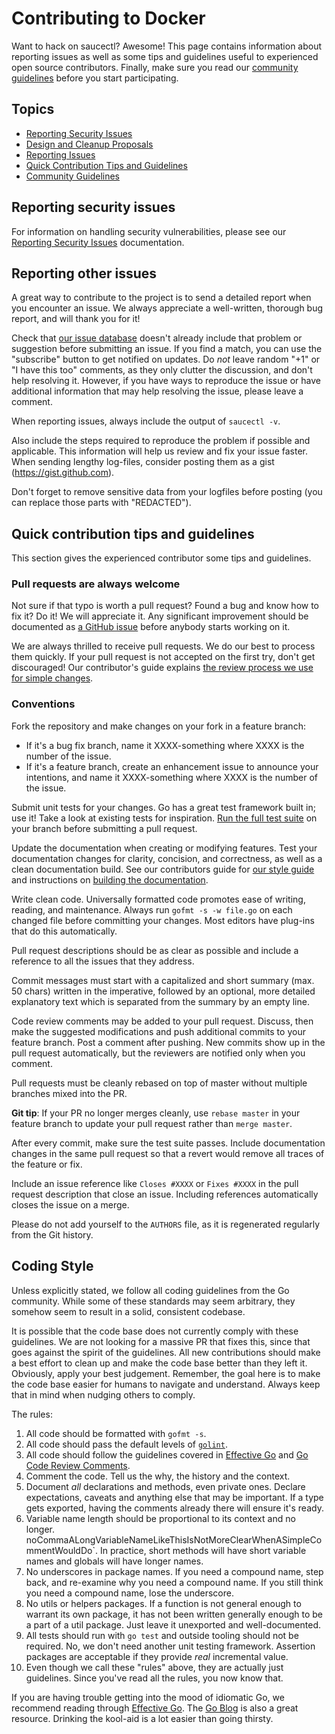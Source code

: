 # Contributing to Docker

Want to hack on saucectl? Awesome! This page contains information about reporting issues as well as some tips and guidelines useful to experienced open source contributors. Finally, make sure you read our [community guidelines](#docker-community-guidelines) before you start participating.

## Topics

* [Reporting Security Issues](#reporting-security-issues)
* [Design and Cleanup Proposals](#design-and-cleanup-proposals)
* [Reporting Issues](#reporting-other-issues)
* [Quick Contribution Tips and Guidelines](#quick-contribution-tips-and-guidelines)
* [Community Guidelines](#docker-community-guidelines)

## Reporting security issues

For information on handling security vulnerabilities, please see our [Reporting Security Issues](/SECURITY.md) documentation.

## Reporting other issues

A great way to contribute to the project is to send a detailed report when you encounter an issue. We always appreciate a well-written, thorough bug report, and will thank you for it!

Check that [our issue database](https://github.com/saucelabs/saucectl/issues) doesn't already include that problem or suggestion before submitting an issue. If you find a match, you can use the "subscribe" button to get notified on updates. Do *not* leave random "+1" or "I have this too" comments, as they only clutter the discussion, and don't help resolving it. However, if you have ways to reproduce the issue or have additional information that may help resolving the issue, please leave a comment.

When reporting issues, always include the output of `saucectl -v`.

Also include the steps required to reproduce the problem if possible and applicable. This information will help us review and fix your issue faster. When sending lengthy log-files, consider posting them as a gist (https://gist.github.com).

Don't forget to remove sensitive data from your logfiles before posting (you can replace those parts with "REDACTED").

## Quick contribution tips and guidelines

This section gives the experienced contributor some tips and guidelines.

### Pull requests are always welcome

Not sure if that typo is worth a pull request? Found a bug and know how to fix it? Do it! We will appreciate it. Any significant improvement should be documented as [a GitHub issue](https://github.com/docker/cli/issues) before anybody starts working on it.

We are always thrilled to receive pull requests. We do our best to process them quickly. If your pull request is not accepted on the first try, don't get discouraged! Our contributor's guide explains [the review process we use for simple changes](https://docs.docker.com/opensource/workflow/make-a-contribution/).

### Conventions

Fork the repository and make changes on your fork in a feature branch:

- If it's a bug fix branch, name it XXXX-something where XXXX is the number of the issue. 
- If it's a feature branch, create an enhancement issue to announce your intentions, and name it XXXX-something where XXXX is the number of the issue.

Submit unit tests for your changes. Go has a great test framework built in; use it! Take a look at existing tests for inspiration. [Run the full test suite](README.md) on your branch before submitting a pull request.

Update the documentation when creating or modifying features. Test your documentation changes for clarity, concision, and correctness, as well as a clean documentation build. See our contributors guide for [our style guide](https://docs.docker.com/opensource/doc-style) and instructions on [building the documentation](https://docs.docker.com/opensource/project/test-and-docs/#build-and-test-the-documentation).

Write clean code. Universally formatted code promotes ease of writing, reading, and maintenance. Always run `gofmt -s -w file.go` on each changed file before committing your changes. Most editors have plug-ins that do this automatically.

Pull request descriptions should be as clear as possible and include a reference to all the issues that they address.

Commit messages must start with a capitalized and short summary (max. 50 chars) written in the imperative, followed by an optional, more detailed explanatory text which is separated from the summary by an empty line.

Code review comments may be added to your pull request. Discuss, then make the suggested modifications and push additional commits to your feature branch. Post a comment after pushing. New commits show up in the pull request automatically, but the reviewers are notified only when you comment.

Pull requests must be cleanly rebased on top of master without multiple branches mixed into the PR.

**Git tip**: If your PR no longer merges cleanly, use `rebase master` in your feature branch to update your pull request rather than `merge master`.

After every commit, make sure the test suite passes. Include documentation changes in the same pull request so that a revert would remove all traces of the feature or fix.

Include an issue reference like `Closes #XXXX` or `Fixes #XXXX` in the pull request description that close an issue. Including references automatically closes the issue on a merge.

Please do not add yourself to the `AUTHORS` file, as it is regenerated regularly from the Git history.

## Coding Style

Unless explicitly stated, we follow all coding guidelines from the Go community. While some of these standards may seem arbitrary, they somehow seem to result in a solid, consistent codebase.

It is possible that the code base does not currently comply with these guidelines. We are not looking for a massive PR that fixes this, since that goes against the spirit of the guidelines. All new contributions should make a best effort to clean up and make the code base better than they left it. Obviously, apply your best judgement. Remember, the goal here is to make the code base easier for humans to navigate and understand. Always keep that in mind when nudging others to comply.

The rules:

1. All code should be formatted with `gofmt -s`.
2. All code should pass the default levels of [`golint`](https://github.com/golang/lint).
3. All code should follow the guidelines covered in [Effective Go](http://golang.org/doc/effective_go.html) and [Go Code Review Comments](https://github.com/golang/go/wiki/CodeReviewComments).
4. Comment the code. Tell us the why, the history and the context.
5. Document _all_ declarations and methods, even private ones. Declare expectations, caveats and anything else that may be important. If a type gets exported, having the comments already there will ensure it's ready.
6. Variable name length should be proportional to its context and no longer. noCommaALongVariableNameLikeThisIsNotMoreClearWhenASimpleCommentWouldDo`. In practice, short methods will have short variable names and globals will have longer names.
7. No underscores in package names. If you need a compound name, step back, and re-examine why you need a compound name. If you still think you need a compound name, lose the underscore.
8. No utils or helpers packages. If a function is not general enough to warrant its own package, it has not been written generally enough to be a part of a util package. Just leave it unexported and well-documented.
9. All tests should run with `go test` and outside tooling should not be required. No, we don't need another unit testing framework. Assertion packages are acceptable if they provide _real_ incremental value.
10. Even though we call these "rules" above, they are actually just guidelines. Since you've read all the rules, you now know that.

If you are having trouble getting into the mood of idiomatic Go, we recommend reading through [Effective Go](https://golang.org/doc/effective_go.html). The [Go Blog](https://blog.golang.org) is also a great resource. Drinking the kool-aid is a lot easier than going thirsty.